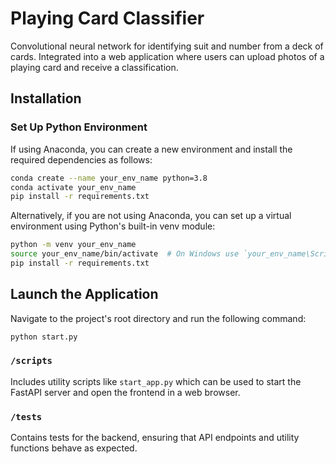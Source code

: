 # Playing Card Classifier 

Convolutional neural network for identifying suit and number from a deck of cards. Integrated into a web application where users can upload photos of a playing card and receive a classification.

## Installation

### Set Up Python Environment

If using Anaconda, you can create a new environment and install the required dependencies as follows:

```bash
conda create --name your_env_name python=3.8
conda activate your_env_name
pip install -r requirements.txt
```
Alternatively, if you are not using Anaconda, you can set up a virtual environment using Python's built-in venv module:
```bash
python -m venv your_env_name
source your_env_name/bin/activate  # On Windows use `your_env_name\Scripts\activate`
pip install -r requirements.txt
```

## Launch the Application

Navigate to the project's root directory and run the following command:

```bash
python start.py
```

### `/scripts`
Includes utility scripts like `start_app.py` which can be used to start the FastAPI server and open the frontend in a web browser.

### `/tests`
Contains tests for the backend, ensuring that API endpoints and utility functions behave as expected.
